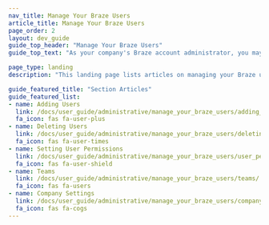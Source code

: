 ```yaml
---
nav_title: Manage Your Braze Users
article_title: Manage Your Braze Users
page_order: 2
layout: dev_guide
guide_top_header: "Manage Your Braze Users"
guide_top_text: "As your company's Braze account administrator, you may find that you need to manage users on a more granular or case-by-case basis. Braze can help you do that by creating Teams and managing user permissions and company-wide settings."

page_type: landing
description: "This landing page lists articles on managing your Braze users, such as adding and deleting users, setting user permissions, creating teams, and managing company settings."

guide_featured_title: "Section Articles"
guide_featured_list:
- name: Adding Users
  link: /docs/user_guide/administrative/manage_your_braze_users/adding_users_to_your_dashboard/
  fa_icon: fas fa-user-plus
- name: Deleting Users
  link: /docs/user_guide/administrative/manage_your_braze_users/deleting_users_from_your_account/
  fa_icon: fas fa-user-times
- name: Setting User Permissions
  link: /docs/user_guide/administrative/manage_your_braze_users/user_permissions/
  fa_icon: fas fa-user-shield
- name: Teams
  link: /docs/user_guide/administrative/manage_your_braze_users/teams/
  fa_icon: fas fa-users
- name: Company Settings
  link: /docs/user_guide/administrative/manage_your_braze_users/company-wide_settings_management/
  fa_icon: fas fa-cogs
---
```

